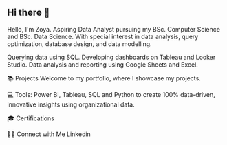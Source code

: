 ## Hi there 👋

<!--
**zmalik01/zmalik01** is a ✨ _special_ ✨ repository because its `README.md` (this file) appears on your GitHub profile.

Here are some ideas to get you started:

- 🔭 I’m currently working on ...
- 🌱 I’m currently learning ...
- 👯 I’m looking to collaborate on ...
- 🤔 I’m looking for help with ...
- 💬 Ask me about ...
- 📫 How to reach me: ...
- 😄 Pronouns: ...
- ⚡ Fun fact: ...
-->
Hello, I'm Zoya. Aspiring Data Analyst pursuing my BSc. Computer Science and BSc. Data Science. With special interest in data analysis, query optimization, database design, and data modelling.

Querying data using SQL.
Developing dashboards on Tableau and Looker Studio.
Data analysis and reporting using Google Sheets and Excel.

📚 Projects
Welcome to my portfolio, where I showcase my projects.

💻 Tools: Power BI, Tableau, SQL and Python to create 100% data-driven, innovative insights using organizational data.

 🎓 Certifications

👋🏻 Connect with Me
Linkedin
